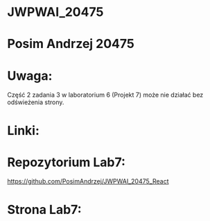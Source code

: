 # JWPWAI_20475
# Posim Andrzej 20475
# Uwaga:
Część 2 zadania 3 w laboratorium 6 (Projekt 7) może nie działać bez odświeżenia strony.
# Linki:
# Repozytorium Lab7:
https://github.com/PosimAndrzej/JWPWAI_20475_React
# Strona Lab7:

